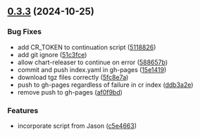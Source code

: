 ## [0.3.3](https://github.com/spaceandtimelabs/sxt-node-chart-repo/compare/0.3.2...0.3.3) (2024-10-25)


### Bug Fixes

* add CR_TOKEN to continuation script ([5118826](https://github.com/spaceandtimelabs/sxt-node-chart-repo/commit/5118826c3b3b2554a19dbcbbfb34dae9117e38ea))
* add git ignore ([51c3fce](https://github.com/spaceandtimelabs/sxt-node-chart-repo/commit/51c3fce24bc9f76b177320d78478db987df07351))
* allow chart-releaser to continue on error ([588657b](https://github.com/spaceandtimelabs/sxt-node-chart-repo/commit/588657b2a20185cef094d413e807b1c801d06826))
* commit and push index.yaml in gh-pages ([15e1419](https://github.com/spaceandtimelabs/sxt-node-chart-repo/commit/15e14197267e7e99c006609eacaa6951ee3baf78))
* download tgz files correctly ([5fc8e7a](https://github.com/spaceandtimelabs/sxt-node-chart-repo/commit/5fc8e7a1d85db21926a453ad7ebad8055853469f))
* push to gh-pages regardless of failure in cr index ([ddb3a2e](https://github.com/spaceandtimelabs/sxt-node-chart-repo/commit/ddb3a2ec963e73c3bcbdd556e5a22298fb1ca040))
* remove push to gh-pages ([af0f9bd](https://github.com/spaceandtimelabs/sxt-node-chart-repo/commit/af0f9bd1d9bf74d4faa772a873e7063b125ab606))


### Features

* incorporate script from Jason ([c5e4663](https://github.com/spaceandtimelabs/sxt-node-chart-repo/commit/c5e46630f5eaa621079cf7a654c1a44f0665c983))



